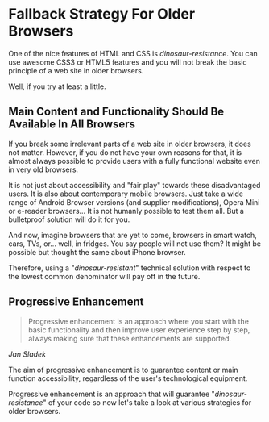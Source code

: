 Fallback Strategy For Older Browsers
====================================

One of the nice features of HTML and CSS is *dinosaur-resistance*. You can use
awesome CSS3 or HTML5 features and you will not break the basic principle of a
web site in older browsers.

Well, if you try at least a little.

Main Content and Functionality Should Be Available In All Browsers
------------------------------------------------------------------

If you break some irrelevant parts of a web site in older browsers, it does not
matter. However, if you do not have your own reasons for that, it is almost
always possible to provide users with a fully functional website even in very
old browsers.

It is not just about accessibility and "fair play" towards these disadvantaged
users. It is also about contemporary mobile browsers. Just take a wide range of
Android Browser versions (and supplier modifications),  Opera Mini or e-reader
browsers... It is not humanly possible to test them all. But a bulletproof
solution will do it for you.

And now, imagine browsers that are yet to come, browsers in smart watch, cars,
TVs, or... well, in fridges. You say people will not use them? It might be
possible but thought the same about iPhone browser.

Therefore, using a "*dinosaur-resistant*" technical solution with respect to the
lowest common denominator will pay off in the future.

Progressive Enhancement
-----------------------

>   Progressive enhancement is an approach where you start with the basic
>   functionality and then improve user experience step by step, always making
>   sure that these enhancements are supported.

*Jan Sladek*

The aim of progressive enhancement is to guarantee content or main function
accessibility, regardless of the user's technological equipment.

Progressive enhancement is an approach that will guarantee
"*dinosaur-resistance*" of your code so now let's take a look at various
strategies for older browsers.

